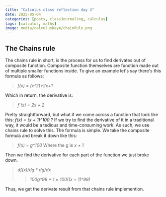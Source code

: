 ```yaml
---
title: "Calculus class reflection day 4"
date: 2025-05-04
categories: [posts, classJournaling, calculus]
tags: [calculus, maths]
image: media/calculusDay4/chainRule.png
---
```


## The Chains rule
The chains rule in short, is the process for us to find derivates out of composite function. Composite function themselves are function made out of multiple smaller functions inside. To give an example let's say there's this formula as follows:
 >_f(x) = (x^2)+2x+1_

 Which in return, the derivative is:
 >_f'(x) = 2x + 2_

 Pretty straightforward, but what if we come across a function that look like this: _f(x) = (x + 1)^100_ ? If we try to find the derivative of it in a traditional way, it would be a tedious and time-consuming work. As such, we use chains rule to solve this.
 The formula is simple. We take the composite formula and break it down like this:
 >_f(x) = g^100_ Where the g is _x + 1_

Then we find the derivative for each part of the function we just broke down.
> _df(x)/dg * dg/dx_
>> _100g^99 * 1_ = _100((x + 1)^99)_

Thus, we get the derivate result from that chains rule implemention.
